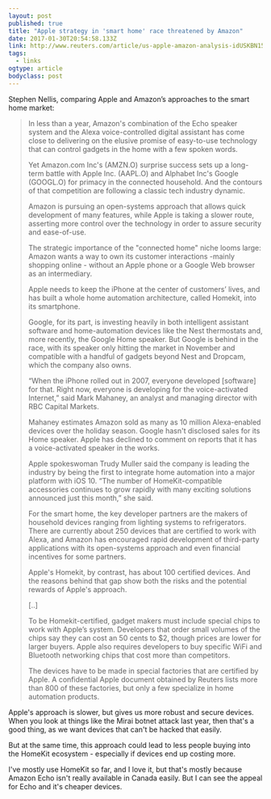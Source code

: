 ```yaml
---
layout: post 
published: true 
title: "Apple strategy in 'smart home' race threatened by Amazon" 
date: 2017-01-30T20:54:58.133Z 
link: http://www.reuters.com/article/us-apple-amazon-analysis-idUSKBN15B1AG 
tags:
  - links
ogtype: article 
bodyclass: post 
---
```


Stephen Nellis, comparing Apple and Amazon’s approaches to the smart home market:

> In less than a year, Amazon's combination of the Echo speaker system and the Alexa voice-controlled digital assistant has come close to delivering on the elusive promise of easy-to-use technology that can control gadgets in the home with a few spoken words.
> 
> Yet Amazon.com Inc's (AMZN.O) surprise success sets up a long-term battle with Apple Inc. (AAPL.O) and Alphabet Inc's Google (GOOGL.O) for primacy in the connected household. And the contours of that competition are following a classic tech industry dynamic.
> 
> Amazon is pursuing an open-systems approach that allows quick development of many features, while Apple is taking a slower route, asserting more control over the technology in order to assure security and ease-of-use.
> 
> The strategic importance of the "connected home" niche looms large: Amazon wants a way to own its customer interactions -mainly shopping online - without an Apple phone or a Google Web browser as an intermediary.
> 
> Apple needs to keep the iPhone at the center of customers’ lives, and has built a whole home automation architecture, called Homekit, into its smartphone.
> 
> Google, for its part, is investing heavily in both intelligent assistant software and home-automation devices like the Nest thermostats and, more recently, the Google Home speaker. But Google is behind in the race, with its speaker only hitting the market in November and compatible with a handful of gadgets beyond Nest and Dropcam, which the company also owns.
> 
> “When the iPhone rolled out in 2007, everyone developed [software] for that. Right now, everyone is developing for the voice-activated Internet,” said Mark Mahaney, an analyst and managing director with RBC Capital Markets.
> 
> Mahaney estimates Amazon sold as many as 10 million Alexa-enabled devices over the holiday season. Google hasn't disclosed sales for its Home speaker. Apple has declined to comment on reports that it has a voice-activated speaker in the works.
> 
> Apple spokeswoman Trudy Muller said the company is leading the industry by being the first to integrate home automation into a major platform with iOS 10. “The number of HomeKit-compatible accessories continues to grow rapidly with many exciting solutions announced just this month,” she said.
> 
> For the smart home, the key developer partners are the makers of household devices ranging from lighting systems to refrigerators. There are currently about 250 devices that are certified to work with Alexa, and Amazon has encouraged rapid development of third-party applications with its open-systems approach and even financial incentives for some partners.
> 
> Apple's Homekit, by contrast, has about 100 certified devices. And the reasons behind that gap show both the risks and the potential rewards of Apple's approach.
> 
> [..]
> 
> To be Homekit-certified, gadget makers must include special chips to work with Apple’s system. Developers that order small volumes of the chips say they can cost an 50 cents to $2, though prices are lower for larger buyers. Apple also requires developers to buy specific WiFi and Bluetooth networking chips that cost more than competitors.
> 
> The devices have to be made in special factories that are certified by Apple. A confidential Apple document obtained by Reuters lists more than 800 of these factories, but only a few specialize in home automation products.

Apple's approach is slower, but gives us more robust and secure devices. When you look at things like the Mirai botnet attack last year, then that's a good thing, as we want devices that can't be hacked that easily.

But at the same time, this approach could lead to less people buying into the HomeKit ecosystem - especially if devices end up costing more. 

I've mostly use HomeKit so far, and I love it, but that's mostly because Amazon Echo isn't really available in Canada easily. But I can see the appeal for Echo and it's cheaper devices.
